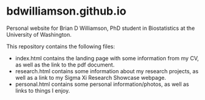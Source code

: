 # bdwilliamson.github.io
Personal website for Brian D Williamson, PhD student in Biostatistics at the University of Washington.

This repository contains the following files:
- index.html contains the landing page with some information from my CV, as well as the link to the pdf document.
- research.html contains some information about my research projects, as well as a link to my Sigma Xi Research Showcase webpage.
- personal.html contains some personal information/photos, as well as links to things I enjoy.
